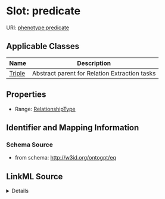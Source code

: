 # Slot: predicate

URI: [phenotype:predicate](http://w3id.org/ontogpt/phenotype/predicate)



<!-- no inheritance hierarchy -->




## Applicable Classes

| Name | Description |
| --- | --- |
[Triple](Triple.md) | Abstract parent for Relation Extraction tasks






## Properties

* Range: [RelationshipType](RelationshipType.md)







## Identifier and Mapping Information







### Schema Source


* from schema: http://w3id.org/ontogpt/eq




## LinkML Source

<details>
```yaml
name: predicate
from_schema: http://w3id.org/ontogpt/eq
rank: 1000
alias: predicate
owner: Triple
domain_of:
- Triple
range: RelationshipType

```
</details>